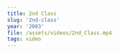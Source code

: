```yaml
---
title: 2nd Class
slug: '2nd-class'
year: '2003'
file: /assets/videos/2nd_Class.mp4
tags: video
---
```

